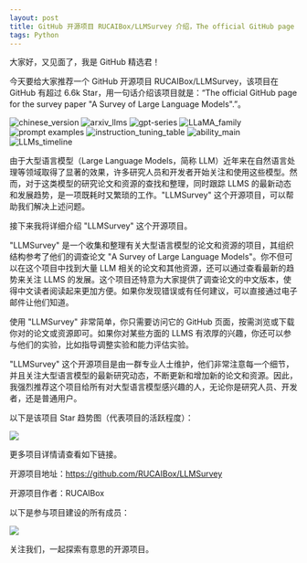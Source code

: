 ```yaml
---
layout: post
title: GitHub 开源项目 RUCAIBox/LLMSurvey 介绍，The official GitHub page for the survey paper "A Survey of Large Language Models".
tags: Python
---
```


大家好，又见面了，我是 GitHub 精选君！

今天要给大家推荐一个 GitHub 开源项目 RUCAIBox/LLMSurvey，该项目在 GitHub 有超过 6.6k Star，用一句话介绍该项目就是：“The official GitHub page for the survey paper "A Survey of Large Language Models".”。


![chinese_version](https://raw.githubusercontent.com/RUCAIBox/LLMSurvey/master/assets/chinese_version.png)
![arxiv_llms](https://raw.githubusercontent.com/RUCAIBox/LLMSurvey/master/assets/arxiv_llms.png)
![gpt-series](https://raw.githubusercontent.com/RUCAIBox/LLMSurvey/master/assets/gpt-series.png)
![LLaMA_family](https://raw.githubusercontent.com/RUCAIBox/LLMSurvey/master/assets/llama-0628-final.png)
![prompt examples](https://raw.githubusercontent.com/RUCAIBox/LLMSurvey/master/assets/prompts_main.png)
![instruction_tuning_table](https://raw.githubusercontent.com/RUCAIBox/LLMSurvey/master/assets/instruction_tuning_table.png)
![ability_main](https://raw.githubusercontent.com/RUCAIBox/LLMSurvey/master/assets/ability_main.png)
![LLMs_timeline](https://raw.githubusercontent.com/RUCAIBox/LLMSurvey/master/assets/LLMs-0623-final.png)



由于大型语言模型（Large Language Models，简称 LLM）近年来在自然语言处理等领域取得了显著的效果，许多研究人员和开发者开始关注和使用这些模型。然而，对于这类模型的研究论文和资源的查找和整理，同时跟踪 LLMS 的最新动态和发展趋势，是一项既耗时又繁琐的工作。"LLMSurvey" 这个开源项目，可以帮助我们解决上述问题。

接下来我将详细介绍 "LLMSurvey" 这个开源项目。

"LLMSurvey" 是一个收集和整理有关大型语言模型的论文和资源的项目，其组织结构参考了他们的调查论文 "A Survey of Large Language Models"。你不但可以在这个项目中找到大量 LLM 相关的论文和其他资源，还可以通过查看最新的趋势来关注 LLMS 的发展。这个项目还特意为大家提供了调查论文的中文版本，使得中文读者阅读起来更加方便。如果你发现错误或有任何建议，可以直接通过电子邮件让他们知道。

使用 "LLMSurvey" 非常简单，你只需要访问它的 GitHub 页面，按需浏览或下载你对的论文或资源即可。如果你对某些方面的 LLMS 有浓厚的兴趣，你还可以参与他们的实验，比如指导调整实验和能力评估实验。

"LLMSurvey" 这个开源项目是由一群专业人士维护，他们非常注意每一个细节，并且关注大型语言模型的最新研究动态，不断更新和增加新的论文和资源。因此，我强烈推荐这个项目给所有对大型语言模型感兴趣的人，无论你是研究人员、开发者，还是普通用户。


以下是该项目 Star 趋势图（代表项目的活跃程度）：

![](https://api.star-history.com/svg?repos=RUCAIBox/LLMSurvey&type=Timeline)

更多项目详情请查看如下链接。

开源项目地址：https://github.com/RUCAIBox/LLMSurvey 

开源项目作者：RUCAIBox

以下是参与项目建设的所有成员：

![](https://contrib.rocks/image?repo=RUCAIBox/LLMSurvey)

关注我们，一起探索有意思的开源项目。

